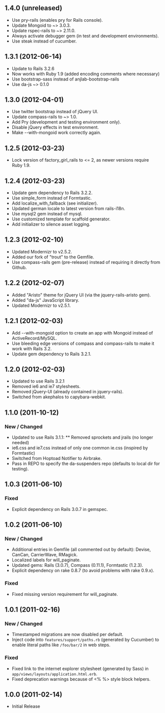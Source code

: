 ## 1.4.0 (unreleased)
 * Use pry-rails (enables pry for Rails console).
 * Update Mongoid to ~> 3.0.3.
 * Update rspec-rails to ~> 2.11.0.
 * Always activate debugger gem (in test and development environments).
 * Use steak instead of cucumber.

## 1.3.1 (2012-06-14)
 * Update to Rails 3.2.6
 * Now works with Ruby 1.9 (added encoding comments where necessary)
 * Use bootstrap-sass instead of anjlab-bootstrap-rails
 * Use da-js ~> 0.1.0 
 
## 1.3.0 (2012-04-01)
 * Use twitter bootstrap instead of jQuery UI.
 * Update compass-rails to ~> 1.0. 
 * Add Pry (development and testing environment only).
 * Disable jQuery effects in test environment.
 * Make --with-mongoid work correctly again.
 
## 1.2.5 (2012-03-23)
 * Lock version of factory\_girl\_rails to <= 2, as newer versions require Ruby 1.9.
 
## 1.2.4 (2012-03-23)
 * Update gem dependency to Rails 3.2.2.
 * Use simple_form instead of Formtastic.
 * Add localize\_with\_fallback (see initializer).
 * Updated german locale to latest version from rails-i18n.
 * Use mysql2 gem instead of mysql.
 * Use customized template for scaffold generator.
 * Add initializer to silence asset logging.

## 1.2.3 (2012-02-10)
 * Updated Modernizr to v2.5.2.
 * Added our fork of "trout" to the Gemfile.
 * Use compass-rails gem (pre-release) instead of requiring it directly from Github. 
 
## 1.2.2 (2012-02-07)
 * Added "Aristo" theme for jQuery UI (via the jquery-rails-aristo gem).
 * Added "da-js" JavaScript library.
 * Updated Modernizr to v2.5.1.

## 1.2.1 (2012-02-03)
 * Add --with-mongoid option to create an app with Mongoid instead of ActiveRecord/MySQL.
 * Use bleeding edge versions of compass and compass-rails to make it work with Rails 3.2.
 * Update gem dependency to Rails 3.2.1.
 
## 1.2.0 (2012-02-03)
 * Updated to use Rails 3.2.1
 * Removed ie6 and ie7 stylesheets.
 * Removed jQuery-UI (already contained in jquery-rails).
 * Switched from akephalos to capybara-webkit.
 
## 1.1.0 (2011-10-12)

### New / Changed
 * Updated to use Rails 3.1.1:
 ** Removed sprockets and jrails (no longer needed)
 * ie6.css and ie7.css instead of only one common ie.css (inspired by Formtastic)
 * Switched from Hoptoad Notifier to Airbrake.
 * Pass in REPO to specify the da-suspenders repo (defaults to local dir for testing).

## 1.0.3 (2011-06-10)

### Fixed
 * Explicit dependency on Rails 3.0.7 in gemspec.


## 1.0.2 (2011-06-10)

### New / Changed
 * Additional entries in Gemfile (all commented out by default): Devise, CanCan, CarrierWave, RMagick.
 * Localized labels for will_paginate.
 * Updated gems: Rails (3.0.7), Compass (0.11.1), Formtastic (1.2.3).
 * Explicit dependency on rake 0.8.7 (to avoid problems with rake 0.9.x).
 
### Fixed
 * Fixed missing version requirement for will_paginate.


## 1.0.1 (2011-02-16)

### New / Changed
 * Timestamped migrations are now disabled per default.
 * Inject code into `features/support/paths.rb` (generated by Cucumber) to enable literal paths like `/foo/bar/2` in web steps.
 
### Fixed
 * Fixed link to the internet explorer stylesheet (generated by Sass) in `app/views/layouts/application.html.erb`.
 * Fixed deprecation warnings because of <% %> style block helpers.


## 1.0.0 (2011-02-14)
 * Initial Release